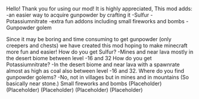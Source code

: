 Hello! Thank you for using our mod! It is highly appreciated,
This mod adds:
-an easier way to acquire gunpowder by crafting it
-Sulfur
-Potassiumnitrate
-extra fun addons including small fireworks and bombs
-Gunpowder golem

Since it may be boring and time consuming to get gunpowder (only creepers and chests) we have created this mod hoping to make minecraft more fun and easier!
How do you get Sulfur?
-Mines and near lava mostly in the desert biome between level -16 and 32
How do you get Potassiumnitrate?
-In the desert biome and near lava with a spawnrate almost as high as coal also between level -16 and 32.
Where do you find gunpowder golems?
-No, not in villages but in mines and in mountains (So basically near stone.)
Small fireworks and bombs
(Placeholder)
(Placeholder)
(Placeholder)
(Placeholder)
(Placeholder)
